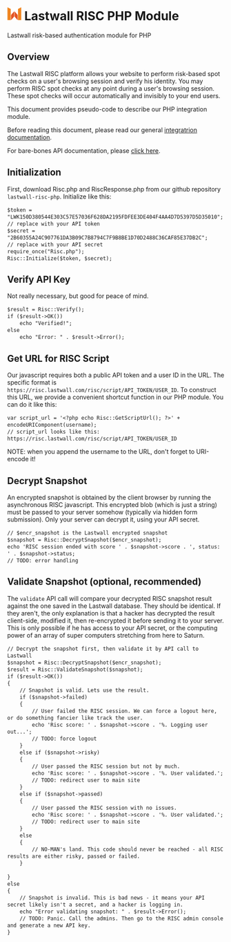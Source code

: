 # ![Lastwall Logo](logo.png) Lastwall RISC PHP Module

Lastwall risk-based authentication module for PHP

## Overview

The Lastwall RISC platform allows your website to perform risk-based spot checks on a user's browsing session and verify his identity. You may perform RISC spot checks at any point during a user's browsing session. These spot checks will occur automatically and invisibly to your end users.

This document provides pseudo-code to describe our PHP integration module.

Before reading this document, please read our general [integratrion documentation](Integration.md).

For bare-bones API documentation, please [click here](API.md).


## Initialization

First, download Risc.php and RiscResponse.php from our github repository `lastwall-risc-php`. Initialize like this:

```
$token = "LWK150D380544E303C57E57036F628DA2195FDFEE3DE404F4AA4D7D5397D5D35010";   // replace with your API token
$secret = "2B60355A24C907761DA3B09C7B8794C7F9B8BE1D70D2488C36CAF85E37DB2C";       // replace with your API secret
require_once("Risc.php");
Risc::Initialize($token, $secret);
```


## Verify API Key

Not really necessary, but good for peace of mind.

```
$result = Risc::Verify();
if ($result->OK())
	echo "Verified!";
else
	echo "Error: " . $result->Error();
```


## Get URL for RISC Script

Our javascript requires both a public API token and a user ID in the URL. The specific format is `https://risc.lastwall.com/risc/script/API_TOKEN/USER_ID`. To construct this URL, we provide a convenient shortcut function in our PHP module. You can do it like this:

```
var script_url = '<?php echo Risc::GetScriptUrl(); ?>' + encodeURIComponent(username);
// script_url looks like this: https://risc.lastwall.com/risc/script/API_TOKEN/USER_ID
```

NOTE: when you append the username to the URL, don't forget to URI-encode it!


## Decrypt Snapshot

An encrypted snapshot is obtained by the client browser by running the asynchronous RISC javascript. This encrypted blob (which is just a string) must be passed to your server somehow (typically via hidden form submission). Only your server can decrypt it, using your API secret.

```
// $encr_snapshot is the Lastwall encrypted snapshot
$snapshot = Risc::DecryptSnapshot($encr_snapshot);
echo 'RISC session ended with score ' . $snapshot->score . ', status: ' . $snapshot->status;
// TODO: error handling
```


## Validate Snapshot (optional, recommended)

The `validate` API call will compare your decrypted RISC snapshot result against the one saved in the Lastwall database. They should be identical. If they aren't, the only explanation is that a hacker has decrypted the result client-side, modified it, then re-encrypted it before sending it to your server. This is only possible if he has access to your API secret, or the computing power of an array of super computers stretching from here to Saturn.

```
// Decrypt the snapshot first, then validate it by API call to Lastwall
$snapshot = Risc::DecryptSnapshot($encr_snapshot);
$result = Risc::ValidateSnapshot($snapshot);
if ($result->OK())
{
    // Snapshot is valid. Lets use the result.
    if ($snapshot->failed)
    {
        // User failed the RISC session. We can force a logout here, or do something fancier like track the user.
        echo 'Risc score: ' . $snapshot->score . '%. Logging user out...';
        // TODO: force logout
    }
    else if ($snapshot->risky)
    {
        // User passed the RISC session but not by much.
        echo 'Risc score: ' . $snapshot->score . '%. User validated.';
        // TODO: redirect user to main site
    }
    else if ($snapshot->passed)
    {
        // User passed the RISC session with no issues.
        echo 'Risc score: ' . $snapshot->score . '%. User validated.';
        // TODO: redirect user to main site
    }
    else
    {
        // NO-MAN's land. This code should never be reached - all RISC results are either risky, passed or failed.
    }

}
else
{
    // Snapshot is invalid. This is bad news - it means your API secret likely isn't a secret, and a hacker is logging in.
	echo "Error validating snapshot: " . $result->Error();
    // TODO: Panic. Call the admins. Then go to the RISC admin console and generate a new API key.
}
```
